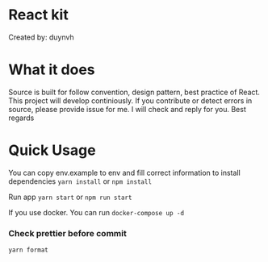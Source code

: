 # React kit

Created by: duynvh

# What it does

Source is built for follow convention, design pattern, best practice of React. This project will develop continiously. If you contribute or detect errors in source, please provide issue for me. I will check and reply for you. Best regards

# Quick Usage

You can copy env.example to env and fill correct information to install dependencies
`yarn install` or `npm install`

Run app
`yarn start` or `npm run start`

If you use docker. You can run
`docker-compose up -d`

### Check prettier before commit

`yarn format`
